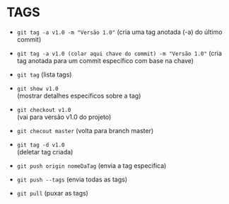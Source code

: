 # TAGS #

* `git tag -a v1.0 -m "Versão 1.0"`
(cria uma tag anotada (-a) do último commit)

* `git tag -a v1.0 (colar aqui chave do commit) -m "Versão 1.0"` 
(cria tag anotada para um commit específico com base na chave)

* `git tag` 
(lista tags)

* `git show v1.0`  
(mostrar detalhes específicos sobre a tag)

* `git checkout v1.0`  
(vai para versão v1.0 do projeto)

* `git checout master` 
(volta para branch master)

* `git tag -d v1.0`  
(deletar tag criada)

* `git push origin nomeDaTag`
(envia a tag especifica)

* `git push --tags`
(envia todas as tags) 

* `git pull`
(puxar as tags)
